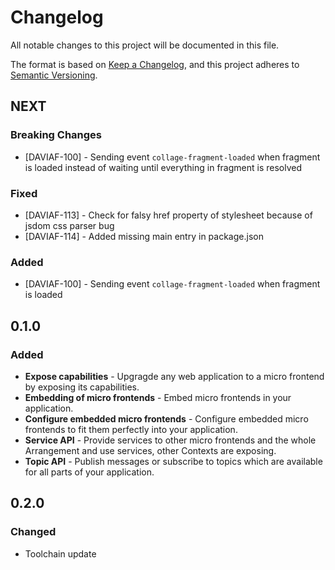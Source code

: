 # Changelog
All notable changes to this project will be documented in this file.

The format is based on [Keep a Changelog](https://keepachangelog.com/en/1.0.0/),
and this project adheres to [Semantic Versioning](https://semver.org/spec/v2.0.0.html).

## NEXT
### Breaking Changes
- [DAVIAF-100] - Sending event `collage-fragment-loaded` when fragment is loaded instead of waiting until everything in fragment is resolved

### Fixed
- [DAVIAF-113] - Check for falsy href property of stylesheet because of jsdom css parser bug
- [DAVIAF-114] - Added missing main entry in package.json

### Added
- [DAVIAF-100] - Sending event `collage-fragment-loaded` when fragment is loaded


## 0.1.0

### Added
- **Expose capabilities** - Upgragde any web application to a micro frontend by exposing its capabilities.
- **Embedding of micro frontends** - Embed micro frontends in your application.
- **Configure embedded micro frontends** - Configure embedded micro frontends to fit them perfectly into your application.
- **Service API** - Provide services to other micro frontends and the whole Arrangement and use services, other Contexts are exposing.
- **Topic API** - Publish messages or subscribe to topics which are available for all parts of your application.


## 0.2.0

### Changed

- Toolchain update
